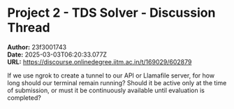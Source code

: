 # Project 2 - TDS Solver - Discussion Thread

**Author:** 23f3001743  
**Date:** 2025-03-03T06:20:33.077Z  
**URL:** https://discourse.onlinedegree.iitm.ac.in/t/169029/602879

If we use ngrok to create a tunnel to our API or Llamafile server, for how long should our terminal remain running? Should it be active only at the time of submission, or must it be continuously available until evaluation is completed?
